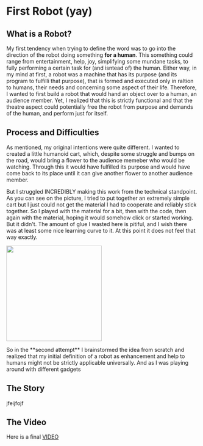 # First Robot (yay)

## What is a Robot? 
My first tendency when trying to define the word was to go into the direction of the robot doing something **for a human**. This something could range from entertainment, help, joy, simplifying some mundane tasks, to fully performing a certain task for (and isntead of) the human. Either way, in my mind at first, a robot was a machine that has its purpose (and its program to fulfilli that purpose), that is formed and executed only in raltion to humans, their needs and concerning some aspect of their life. 
Therefore, I wanted to first build a robot that would hand an object over to a human, an audience member. Yet, I realized that this is strictly functional and that the theatre aspect could potentially free the robot from purpose and demands of the human, and perform just for itself. 


## Process and Difficulties
As mentioned, my original intentions were quite different. I wanted to created a little humanoid cart, which, despite some struggle and bumps on the road, would bring a flower to the audience memeber who would be watching. Through this it would have fulfilled its purpose and would have come back to its place until it can give another flower to another audience member. 

But I struggled INCREDIBLY making this work from the technical standpoint. As you can see on the picture, I tried to put together an extremely simple cart but I just could not get the material I had to cooperate and reliably stick together. So I played with the material for a bit, then with the code, then again with the material, hoping it would somehow click or started working. But it didn't. The amount of glue I wasted here is pitiful, and I wish there was at least some nice learning curve to it. At this point it does not feel that way exactly. 
<p> <img src="https://user-images.githubusercontent.com/89770035/133940901-8b091caf-fb48-4d58-9493-aeac6a890f07.JPG" width="250" height="250"> </p>
 
<p> So in the **second attempt** I brainstormed the idea from scratch and realized that my initial definition of a robot as enhancement and help to humans might not be strictly applicable universally. And as I was playing around with different gadgets </p>

  ## The Story
  jfeijfojf
  
  
## The Video
Here is a final [VIDEO](https://www.youtube.com/watch?v=1U2okxfqpVU)
